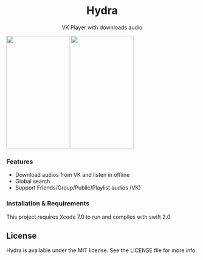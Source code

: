 
<h1 align="center"> Hydra </h1>
<p align="center"> VK Player with downloads audio </p>

<img src="https://raw.githubusercontent.com/kioshimafx/Hydra/db8bffcca2858ebd7d5cc8bd705a325e97c87ce4/screenshots/IMG_1045.png" align="left" width="166" height="298" />
<img src="https://raw.githubusercontent.com/kioshimafx/Hydra/db8bffcca2858ebd7d5cc8bd705a325e97c87ce4/screenshots/IMG_1042.png" align="center" width="166" height="298"/>

### Features
- Download audios from VK and listen in offline
- Global search
- Support Friends/Group/Public/Playlist audios (VK)

### Installation & Requirements

This project requires Xcode 7.0 to run and compiles with swift 2.0

## License
Hydra is available under the MIT license. See the LICENSE file for more info.
